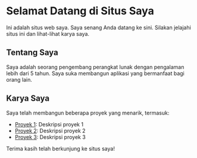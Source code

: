 # Selamat Datang di Situs Saya

Ini adalah situs web saya. Saya senang Anda datang ke sini. Silakan jelajahi situs ini dan lihat-lihat karya saya.

## Tentang Saya

Saya adalah seorang pengembang perangkat lunak dengan pengalaman lebih dari 5 tahun. Saya suka membangun aplikasi yang bermanfaat bagi orang lain.

## Karya Saya

Saya telah membangun beberapa proyek yang menarik, termasuk:

- [Proyek 1](/proyek1): Deskripsi proyek 1
- [Proyek 2](/proyek2): Deskripsi proyek 2
- [Proyek 3](/proyek3): Deskripsi proyek 3

Terima kasih telah berkunjung ke situs saya!
